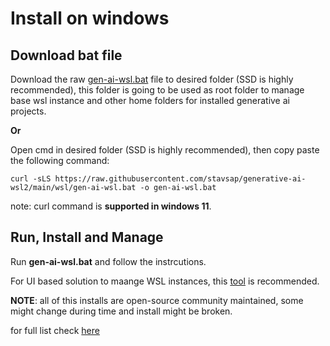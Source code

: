 # Install on windows

## Download bat file

Download the raw [gen-ai-wsl.bat](https://github.com/stavsap/generative-ai-wsl2/blob/main/wsl/gen-ai-wsl.bat) file to desired folder (SSD is highly recommended), this folder is going to be used as root folder to manage base wsl instance and other home folders for installed generative ai projects.

**Or**

Open cmd in desired folder (SSD is highly recommended), then copy paste the following command:

``` shell
curl -sLS https://raw.githubusercontent.com/stavsap/generative-ai-wsl2/main/wsl/gen-ai-wsl.bat -o gen-ai-wsl.bat

```
note: curl command is **supported in windows 11**.

## Run, Install and Manage

Run **gen-ai-wsl.bat** and follow the instrcutions.

For UI based solution to maange WSL instances, this [tool](https://github.com/bostrot/wsl2-distro-manager) is recommended.

**NOTE**: all of this installs are open-source community maintained, some might change during time and install might be broken.

for full list check [here](https://github.com/stavsap/generative-ai-wsl2)
